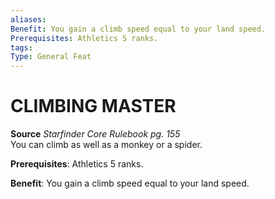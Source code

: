 ```yaml
---
aliases: 
Benefit: You gain a climb speed equal to your land speed.
Prerequisites: Athletics 5 ranks.
tags: 
Type: General Feat
---
```

# CLIMBING MASTER
**Source** _Starfinder Core Rulebook pg. 155_  
You can climb as well as a monkey or a spider.

**Prerequisites**: Athletics 5 ranks.

**Benefit**: You gain a climb speed equal to your land speed.